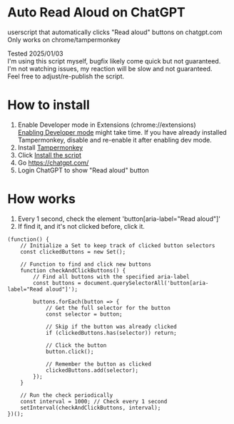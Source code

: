 # Auto Read Aloud on ChatGPT
userscript that automatically clicks "Read aloud" buttons on chatgpt.com  
Only works on chrome/tampermonkey

Tested 2025/01/03  
I'm using this script myself, bugfix likely come quick but not guaranteed.  
I'm not watching issues, my reaction will be slow and not guaranteed.  
Feel free to adjust/re-publish the script.

# How to install
1. Enable Developer mode in Extensions (chrome://extensions)  
   [Enabling Developer mode](https://www.tampermonkey.net/faq.php?locale=en#Q209) might take time. If you have already installed Tampermonkey, disable and re-enable it after enabling dev mode.
1. Install [Tampermonkey](https://chromewebstore.google.com/detail/tampermonkey/dhdgffkkebhmkfjojejmpbldmpobfkfo) 
1. Click [Install the script](https://github.com/hiroa-inami/Auto-Read-Aloud-on-ChatGPT/raw/refs/heads/main/main.user.js)
2. Go https://chatgpt.com/
3. Login ChatGPT to show "Read aloud" button

# How works
1. Every 1 second, check the element 'button[aria-label="Read aloud"]'
2. If find it, and it's not clicked before, click it.
```
(function() {
    // Initialize a Set to keep track of clicked button selectors
    const clickedButtons = new Set();

    // Function to find and click new buttons
    function checkAndClickButtons() {
        // Find all buttons with the specified aria-label
        const buttons = document.querySelectorAll('button[aria-label="Read aloud"]');

        buttons.forEach(button => {
            // Get the full selector for the button
            const selector = button;

            // Skip if the button was already clicked
            if (clickedButtons.has(selector)) return;

            // Click the button
            button.click();

            // Remember the button as clicked
            clickedButtons.add(selector);
        });
    }

    // Run the check periodically
    const interval = 1000; // Check every 1 second
    setInterval(checkAndClickButtons, interval);
})();
```
